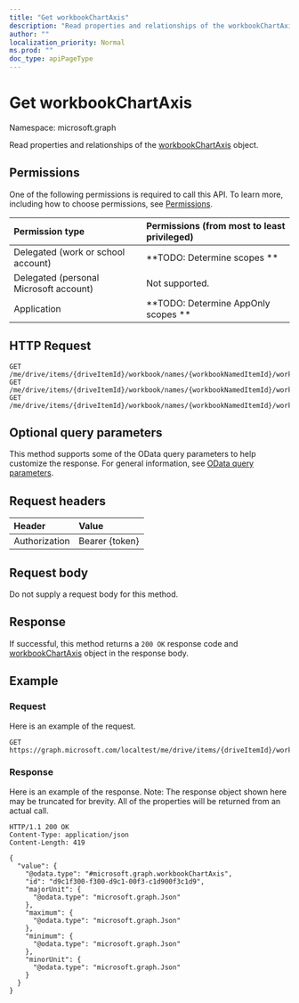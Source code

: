 ```yaml
---
title: "Get workbookChartAxis"
description: "Read properties and relationships of the workbookChartAxis object."
author: ""
localization_priority: Normal
ms.prod: ""
doc_type: apiPageType
---
```


# Get workbookChartAxis

Namespace: microsoft.graph

Read properties and relationships of the [workbookChartAxis](../resources/workbookchartaxis.md) object.

## Permissions
One of the following permissions is required to call this API. To learn more, including how to choose permissions, see [Permissions](/concepts/permissions-reference.md).

|Permission type|Permissions (from most to least privileged)|
|:---|:---|
|Delegated (work or school account)|**TODO: Determine scopes **|
|Delegated (personal Microsoft account)|Not supported.|
|Application|**TODO: Determine AppOnly scopes **|

## HTTP Request
<!-- {
  "blockType": "ignored"
}
-->
``` http
GET /me/drive/items/{driveItemId}/workbook/names/{workbookNamedItemId}/worksheet/charts/{workbookChartId}/axes/valueAxis
GET /me/drive/items/{driveItemId}/workbook/names/{workbookNamedItemId}/worksheet/charts/{workbookChartId}/axes/seriesAxis
GET /me/drive/items/{driveItemId}/workbook/names/{workbookNamedItemId}/worksheet/charts/{workbookChartId}/axes/categoryAxis
```

## Optional query parameters
This method supports some of the OData query parameters to help customize the response. For general information, see [OData query parameters](/graph/query-parameters).

## Request headers
|Header|Value|
|:---|:---|
|Authorization|Bearer {token}|

## Request body
Do not supply a request body for this method.

## Response
If successful, this method returns a `200 OK` response code and [workbookChartAxis](../resources/workbookchartaxis.md) object in the response body.

## Example

### Request
Here is an example of the request.
<!-- {
  "blockType": "request",
  "name": "get_workbookchartaxis"
}
-->
``` http
GET https://graph.microsoft.com/localtest/me/drive/items/{driveItemId}/workbook/names/{workbookNamedItemId}/worksheet/charts/{workbookChartId}/axes/valueAxis
```

### Response
Here is an example of the response. Note: The response object shown here may be truncated for brevity. All of the properties will be returned from an actual call.
<!-- {
  "blockType": "response",
  "truncated": true,
  "@odata.type": "microsoft.graph.workbookChartAxis"
}
-->
``` http
HTTP/1.1 200 OK
Content-Type: application/json
Content-Length: 419

{
  "value": {
    "@odata.type": "#microsoft.graph.workbookChartAxis",
    "id": "d9c1f300-f300-d9c1-00f3-c1d900f3c1d9",
    "majorUnit": {
      "@odata.type": "microsoft.graph.Json"
    },
    "maximum": {
      "@odata.type": "microsoft.graph.Json"
    },
    "minimum": {
      "@odata.type": "microsoft.graph.Json"
    },
    "minorUnit": {
      "@odata.type": "microsoft.graph.Json"
    }
  }
}
```

